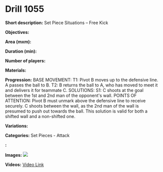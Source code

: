 # Drill 1055

**Short description:**
Set Piece Situations – Free Kick

**Objectives:**


**Area (mxm):**


**Duration (min):**


**Number of players:**


**Materials:**


**Progression:**
BASE MOVEMENT: T1: Pivot B moves up to the defensive line. A passes the ball to B. T2: B returns the ball to A, who has moved to meet it and delivers it for teammate C. SOLUTIONS: S1: C shoots at the goal between the 1st and 2nd man of the opponent's wall. POINTS OF ATTENTION: Pivot B must unmark above the defensive line to receive securely. C shoots between the wall, as the 2nd man of the wall is presumed to push out towards the ball. This solution is valid for both a shifted wall and a non-shifted one.

**Variations:**


**Categories:**
Set Pieces - Attack

**:**


**Images:**
![](https://www.coachingfutsal.com/\images\2362614a83c70a19be27c5b4f673cda758494b4f7da3553e75cc8170d0c19ae471b5b0ccae813035176c65b3c258c6d1fcffa2df2bc220d36df16a97db5c54405239a539a930c.jpg)

**Videos:**
[Video Link](https://www.youtube.com/embed/fiYHuFzIFKU)

